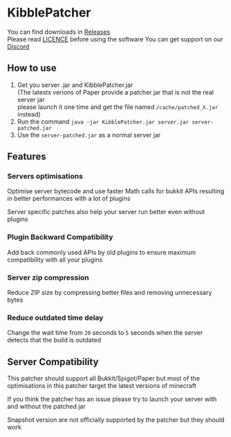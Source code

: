 # KibblePatcher

You can find downloads in [Releases](https://github.com/KibbleLands/KibblePatcher/releases)  
Please read [LICENCE](https://github.com/Fox2Code/Repacker/blob/master/LICENSE) before using the software
You can get support on our [Discord](https://discord.gg/bJ2uF8T)

## How to use

1. Get you server .jar and KibblePatcher.jar  
(The latests verions of Paper provide a patcher jar that is not the real server jar  
please launch it one time and get the file named `/cache/patched_X.jar` instead)
2. Run the command `java -jar KibblePatcher.jar server.jar server-patched.jar`
3. Use the `server-patched.jar` as a normal server jar

## Features

### Servers optimisations

Optimise server bytecode and use faster Math calls for bukkit APIs resulting in better performances with a lot of plugins

Server specific patches also help your server run better even without plugins

### Plugin Backward Compatibility

Add back commonly used APIs by old plugins to ensure maximum compatibility with all your plugins

### Server zip compression

Reduce ZIP size by compressing better files and removing unnecessary bytes

### Reduce outdated time delay

Change the wait time from `20` seconds to `5` seconds when the server detects that the build is outdated

## Server Compatibility

This patcher should support all Bukkit/Spigot/Paper but most of the optimisations in this patcher target the latest versions of minecraft

If you think the patcher has an issue please try to launch your server with and without the patched jar 

Snapshot version are not officially supported by the patcher but they should work
